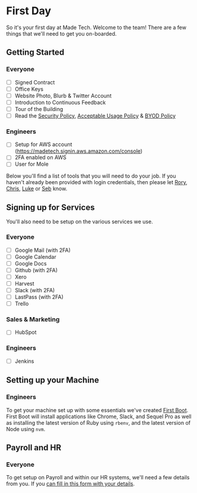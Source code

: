 # First Day

So it's your first day at Made Tech. Welcome to the team! There are a few things that we'll need to get you on-boarded.

## Getting Started

### Everyone

* [ ] Signed Contract
* [ ] Office Keys
* [ ] Website Photo, Blurb & Twitter Account
* [ ] Introduction to Continuous Feedback
* [ ] Tour of the Building
* [ ] Read the [Security Policy](guides/security/security_policy.md), [Acceptable Usage Policy](guides/security/acceptable_usage_policy.md) & [BYOD Policy](guides/security/byod.md)

### Engineers

* [ ] Setup for AWS account (https://madetech.signin.aws.amazon.com/console)
* [ ] 2FA enabled on AWS
* [ ] User for Mole

Below you'll find a list of tools that you will need to do your job. If you haven't already been provided with login credentials, then please let [Rory](rory@madetech.com), [Chris](chris@madetech.com), [Luke](luke@madetech.com) or [Seb](seb@madetech.com) know. 

## Signing up for Services

You'll also need to be setup on the various services we use.

### Everyone

* [ ] Google Mail (with 2FA)
* [ ] Google Calendar
* [ ] Google Docs
* [ ] Github (with 2FA)
* [ ] Xero
* [ ] Harvest
* [ ] Slack (with 2FA)
* [ ] LastPass (with 2FA)
* [ ] Trello

### Sales & Marketing

* [ ] HubSpot

### Engineers

* [ ] Jenkins

## Setting up your Machine

### Engineers

To get your machine set up with some essentials we've created [First Boot](https://github.com/madetech/first-boot). First Boot will install applications like Chrome, Slack, and Sequel Pro as well as installing the latest version of Ruby using `rbenv`, and the latest version of Node using `nvm`.

## Payroll and HR  

### Everyone

To get setup on Payroll and within our HR systems, we'll need a few details from you. If you [can fill in this form with your details](https://madetech.typeform.com/to/neqgrr).
